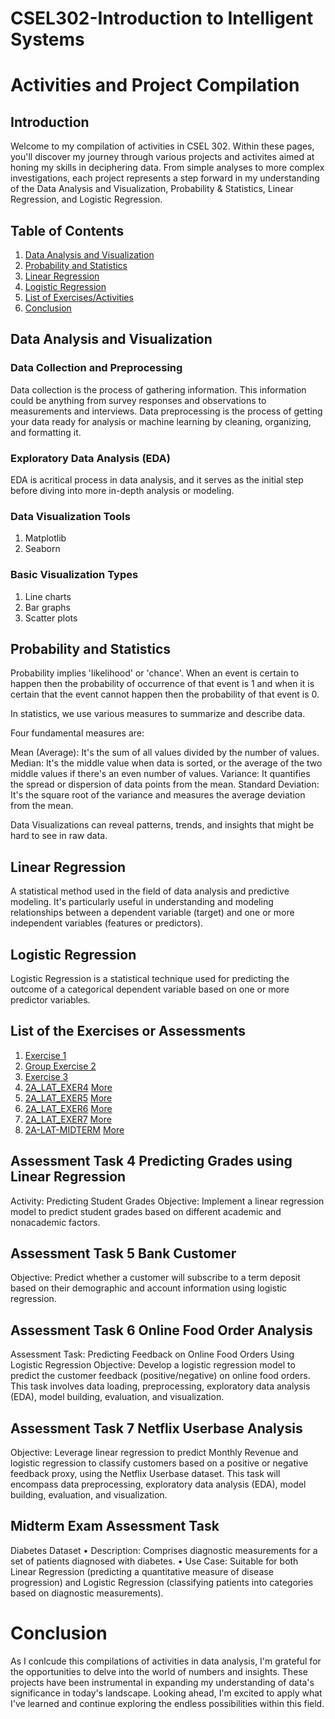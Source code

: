 # CSEL302-Introduction to Intelligent Systems

# Activities and Project Compilation

## Introduction

Welcome to my compilation of activities in CSEL 302. Within these pages, you'll discover my journey through various projects and activites aimed at honing my skills in deciphering data. From simple analyses to more complex investigations, each project represents a step forward in my understanding of the Data Analysis and Visualization, Probability & Statistics, Linear Regression, and Logistic Regression. 

## Table of Contents
1. [Data Analysis and Visualization](#data-analysis-and-visualization)
2. [Probability and Statistics](#probability-and-statistics)
3. [Linear Regression](#linear-regression)
4. [Logistic Regression](#logistic-regression)
5. [List of Exercises/Activities](#list-of-the-exercises-or-assessments)
6. [Conclusion](#conclusion)
   
##  Data Analysis and Visualization

### Data Collection and Preprocessing
Data collection is the process of gathering information. This information could be anything from survey responses and observations to measurements and interviews.
Data preprocessing is the process of getting your data ready for analysis or machine learning by cleaning, organizing, and formatting it.

### Exploratory Data Analysis (EDA)
EDA is acritical process in data analysis, and it serves as the initial step before diving into more in-depth analysis or modeling. 

### Data Visualization Tools
1. Matplotlib
2. Seaborn

### Basic Visualization Types
1. Line charts
2. Bar graphs
3. Scatter plots

## Probability and Statistics

Probability implies 'likelihood' or 'chance'. When an event is certain to happen then the probability of occurrence of that event is 1 and when it is certain that the event cannot happen then the probability of that event is 0.

In statistics, we use various measures to summarize and describe data. 

Four fundamental measures are:

Mean (Average): It's the sum of all values divided by the number of values.
Median: It's the middle value when data is sorted, or the average of the two middle values if there's an even number of values.
Variance: It quantifies the spread or dispersion of data points from the mean.
Standard Deviation: It's the square root of the variance and measures the average deviation from the mean.

Data Visualizations can reveal patterns, trends, and insights that might be hard to see in raw data.

## Linear Regression
A statistical method used in the field of data analysis and predictive modeling. It's particularly useful in understanding and modeling relationships between a dependent variable (target) and one or more independent variables (features or predictors). 

## Logistic Regression
Logistic Regression is a statistical technique used for predicting the outcome of a categorical dependent variable based on one or more predictor variables.

## List of the Exercises or Assessments

1. <a href="Exer-Lat/exer1.ipynb">Exercise 1</a>
2. <a href="Exer-Lat/BSCS2A_Group3.ipynb">Group Exercise 2</a>
3. <a href="Exer-Lat/exer3.ipynb">Exercise 3</a>
4. <a href="Exer-Lat/2A_LAT_EXER4.ipynb">2A_LAT_EXER4</a> [More](#assessment-task-4-predicting-grades-using-linear-regression)
5. <a href="Exer-Lat/2A_LAT_EXER5.ipynb">2A_LAT_EXER5</a> [More](#assessment=task=5=bank=customer)
6. <a href="Exer-Lat/2A_LAT_EXER6.ipynb">2A_LAT_EXER6</a> [More](#assessment-task-6-online-food-order-analysis)
7. <a href="Exer-Lat/2A_LAT_EXER7.ipynb">2A_LAT_EXER7</a> [More](#assessment-task-7-netflix-userbase-analysis)
8. <a href="Exer-Lat/2A-LAT-MIDTERM.ipynb">2A-LAT-MIDTERM</a> [More](#midterm-exam-assessment-task)

## Assessment Task 4 Predicting Grades using Linear Regression

Activity: Predicting Student Grades
Objective:
Implement a linear regression model to predict student grades based on different academic and nonacademic factors.

## Assessment Task 5 Bank Customer

Objective:
Predict whether a customer will subscribe to a term deposit based on their demographic and account
information using logistic regression.

## Assessment Task 6 Online Food Order Analysis
Assessment Task: Predicting Feedback on Online Food Orders Using Logistic Regression
Objective: Develop a logistic regression model to predict the customer feedback (positive/negative) on online food orders. This task involves data loading, preprocessing, exploratory data analysis (EDA), model building, evaluation, and visualization. 

## Assessment Task 7 Netflix Userbase Analysis

Objective:
Leverage linear regression to predict Monthly Revenue and logistic regression to classify customers based
on a positive or negative feedback proxy, using the Netflix Userbase dataset. This task will encompass
data preprocessing, exploratory data analysis (EDA), model building, evaluation, and visualization.

## Midterm Exam Assessment Task

Diabetes Dataset
• Description: Comprises diagnostic measurements for a set of patients diagnosed with diabetes.
• Use Case: Suitable for both Linear Regression (predicting a quantitative measure of disease
progression) and Logistic Regression (classifying patients into categories based on diagnostic
measurements).


# Conclusion
As I conlcude this compilations of activities in data analysis, I'm grateful for the opportunities to delve into the world of numbers and insights. These projects have been instrumental in expanding my understanding of data's significance in today's landscape. Looking ahead, I'm excited to apply what I've learned and continue exploring the endless possibilities within this field.







